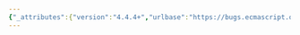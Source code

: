 ```yaml
---
{"_attributes":{"version":"4.4.4+","urlbase":"https://bugs.ecmascript.org/","maintainer":"dherman@mozilla.com"},"bug":{"bug_id":2465,"creation_ts":"2014-01-27 09:47:00 -0800","short_desc":"Missing step in ToNumber / Redundancy in definition of Number.prototype.clz.","delta_ts":"2014-02-14 08:16:20 -0800","product":"Draft for 6th Edition","component":"technical issue","version":"Rev 22: January 20, 2014 Draft","rep_platform":"All","op_sys":"All","bug_status":"RESOLVED","resolution":"INVALID","priority":"Normal","bug_severity":"enhancement","everconfirmed":true,"reporter":{"uid":"ecmascript","name":"C. Scott Ananian"},"assigned_to":{"uid":"allen","name":"Allen Wirfs-Brock"},"cc":"mathias","long_desc":[{"commentid":7036,"comment_count":0,"who":{"uid":"ecmascript","name":"C. Scott Ananian"},"bug_when":"2014-01-27 09:47:33 -0800","thetext":"The steps in the definition of Number.prototype.clz begin:\n\n1. Let x be thisNumberValue(this value).\n2. Let n be ToUint32(x).\n\nThe definition of ToUint32 begins:\n\n1. Let number be the result of calling ToNumber on the input argument.\n\nIt seems like it would be preferable, for consistency, to omit step 1 of Number.prototype.clz (and similar methods) and have the first step be \"Let n by ToUint32(this value)\".\n\nThis implies that `ToNumber` should return the same result as `thisNumberValue`, that is, the following steps should be performed by `ToNumber`:\n\n\"If Type(value) is Object and value has a [[NumberData]] internal slot, then\nLet n be the value of value’s [[NumberData]] internal slot.\nIf n is not undefined, then return n.\"\n\nThat could either be folded directly into the definition of `ToNumber`, or else added to `ToPrimitive` when the \"number\" hint is given (or even pushed down into the definition of @@toPrimitive for classes which define the [[NumberData]] internal slot).\n\nThese changes would make the first two steps exactly equivalent to \"var n = this >>> 0\" instead of requiring an additional step: \"var n = Number.prototype.valueOf.call(this) >>> 0\".  It would also make the ToNumber internal operation more consistent with the methods defined on Number.prototype.\n\nSee https://github.com/paulmillr/es6-shim/pull/196 for some related discussion."},{"commentid":7039,"comment_count":1,"who":{"uid":"ecmascript","name":"C. Scott Ananian"},"bug_when":"2014-01-27 09:58:16 -0800","thetext":"A closer reading reveals that thisNumberValue also has the side-effect of throwing a TypeError if this value is not sufficiently numeric.  So I would recommend changing step 1 to a simple type check (perhaps using a new \"checkNumberValue\" helper).  IMO it would still be useful to ensure that the numeric results of `ToUint32(n)` and `n >>> 0` are identical; that is, the `ToNumber` operation should include the check of the `[[NumberData]]` internal slot."},{"commentid":7299,"comment_count":2,"who":{"uid":"ecmascript","name":"C. Scott Ananian"},"bug_when":"2014-02-13 17:21:40 -0800","thetext":"Apparently Number.prototype.clz() is going to become Math.clz32(n).\n\nSince all of the Math.* functions perform ToNumber on the arguments, again it seems that the ToNumber algorithm ought to look at the [[NumberData]] internal slot.\n\nAnd presumably the type-check and TypeError of thisNumberValue would be replaced by returning NaN to be consistent with the rest of the Math.* functions."},{"commentid":7301,"comment_count":3,"who":{"uid":"allen","name":"Allen Wirfs-Brock"},"bug_when":"2014-02-14 08:16:20 -0800","thetext":"both ToNumber and ToUnit32 date to the earliest days of ES and are widely used in the ES spec. Changing, there semantics, for example by not calling valueOf on Number wrapper objects, could break existing code.\n\nHowever, implementations are free to optimize algorithms in any manner that has no observable effect.\n\nFor example,  Math.clz32(x) implicitly does:\n     ToUint32(ToNumber(x))\n\nI would expect implementations to note that the ToNumber operation in step 1 of ToUint32 has no observable effect and can be skipped.\n\nES operation upon [U]int32 values consistently treat NaN as 0 rather than throwing.  The current spec. for Math.clr32 is consistent with that behavior just like Math.imul."}]}}
---
```

